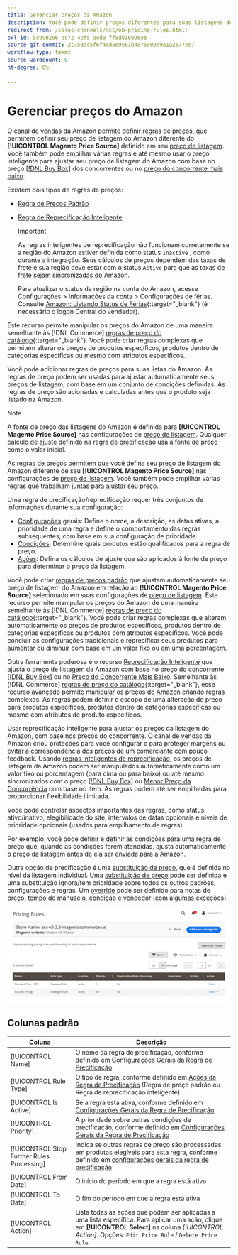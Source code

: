 ```yaml
---
title: Gerenciar preços da Amazon
description: Você pode definir preços diferentes para suas listagens do Amazon no armazenamento de comércio eletrônico usando as regras de preços.
redirect_from: /sales-channels/asc/ob-pricing-rules.html: 
exl-id: 5c990206-ac72-4ef5-9ed0-ff8d816096eb
source-git-commit: 2c753ec5f6f4cd509e61b4875e09e9a1a2577ee7
workflow-type: tm+mt
source-wordcount: 0
ht-degree: 0%

---
```


# Gerenciar preços do Amazon

O canal de vendas da Amazon permite definir regras de preços, que permitem definir seu preço de listagem do Amazon diferente do **[!UICONTROL Magento Price Source]** definido em seu [preço de listagem](./listing-price.md). Você também pode empilhar várias regras e até mesmo usar o preço inteligente para ajustar seu preço de listagem do Amazon com base no preço [[!DNL Buy Box]](./buy-box-competitor-pricing.md) dos concorrentes ou no [preço do concorrente mais baixo](./lowest-competitor-pricing.md).

Existem dois tipos de regras de preços:

- [Regra de Preços Padrão](./standard-price-rules.md)
- [Regra de Reprecificação Inteligente](./intelligent-repricing-rules.md)

   >[!IMPORTANT]
   >
   >As regras inteligentes de reprecificação não funcionam corretamente se a região do Amazon estiver definida como status `Inactive` , como durante a integração. Seus cálculos de preços dependem das taxas de frete e sua região deve estar com o status `Active` para que as taxas de frete sejam sincronizadas do Amazon.
   >
   >Para atualizar o status da região na conta do Amazon, acesse Configurações > Informações da conta > Configurações de férias. Consulte [Amazon: Listando Status de Férias](https://sellercentral.amazon.com/gp/help/help.html?itemID=200135620){:target=&quot;_blank&quot;} (é necessário o logon Central do vendedor).

Este recurso permite manipular os preços do Amazon de uma maneira semelhante às [!DNL Commerce] [regras de preço do catálogo](https://docs.magento.com/user-guide/catalog/pricing.html){:target=&quot;_blank&quot;}. Você pode criar regras complexas que permitem alterar os preços de produtos específicos, produtos dentro de categorias específicas ou mesmo com atributos específicos.

Você pode adicionar regras de preços para suas listas do Amazon. As regras de preço podem ser usadas para ajustar automaticamente seus preços de listagem, com base em um conjunto de condições definidas. As regras de preço são acionadas e calculadas antes que o produto seja listado na Amazon.

>[!NOTE]
>
>A fonte de preço das listagens do Amazon é definida para **[!UICONTROL Magento Price Source]** nas configurações de [preço de listagem](./listing-price.md). Qualquer cálculo de ajuste definido na regra de precificação usa a fonte de preço como o valor inicial.

As regras de preços permitem que você defina seu preço de listagem do Amazon diferente de seu **[!UICONTROL Magento Price Source]** nas configurações de [preço de listagem](./listing-price.md). Você também pode empilhar várias regras que trabalham juntas para ajustar seu preço.

Uma regra de precificação/reprecificação requer três conjuntos de informações durante sua configuração:

- [Configurações](./pricing-rule-general-settings.md) gerais: Define o nome, a descrição, as datas ativas, a prioridade de uma regra e define o comportamento das regras subsequentes, com base em sua configuração de prioridade.
- [Condições](./pricing-rule-conditions.md): Determine quais produtos estão qualificados para a regra de preço.
- [Ações](./pricing-rule-actions.md): Defina os cálculos de ajuste que são aplicados à fonte de preço para determinar o preço da listagem.

Você pode criar [regras de preços padrão](./standard-price-rules.md) que ajustam automaticamente seu preço de listagem do Amazon em relação ao **[!UICONTROL Magento Price Source]** selecionado em suas configurações de [preço de listagem](./listing-price.md). Este recurso permite manipular os preços do Amazon de uma maneira semelhante às [!DNL Commerce] [regras de preço do catálogo](https://docs.magento.com/user-guide/marketing/price-rules-catalog.html){:target=&quot;_blank&quot;}. Você pode criar regras complexas que alteram automaticamente os preços de produtos específicos, produtos dentro de categorias específicas ou produtos com atributos específicos. Você pode concluir as configurações tradicionais e reprecificar seus produtos para aumentar ou diminuir com base em um valor fixo ou em uma porcentagem.

Outra ferramenta poderosa é o recurso [Reprecificação Inteligente](./intelligent-repricing-rules.md) que ajusta o preço de listagem da Amazon com base no preço do concorrente [[!DNL Buy Box]](./buy-box-competitor-pricing.md) ou no [Preço do Concorrente Mais Baixo](./lowest-competitor-pricing.md). Semelhante às [!DNL Commerce] [regras de preço do catálogo](https://docs.magento.com/user-guide/marketing/price-rules-catalog.html){:target=&quot;_blank&quot;}, esse recurso avançado permite manipular os preços do Amazon criando regras complexas. As regras podem definir o escopo de uma alteração de preço para produtos específicos, produtos dentro de categorias específicas ou mesmo com atributos de produto específicos.

Usar reprecificação inteligente para ajustar os preços da listagem do Amazon, com base nos preços do concorrente. O canal de vendas da Amazon criou proteções para você configurar o para proteger margens ou evitar a correspondência dos preços de um comerciante com pouco feedback. Usando [regras inteligentes de reprecificação](./intelligent-repricing-rules.md), os preços de listagem da Amazon podem ser manipulados automaticamente como um valor fixo ou porcentagem (para cima ou para baixo) ou até mesmo sincronizados com o preço [[!DNL Buy Box]](./buy-box-competitor-pricing.md) ou [Menor Preço da Concorrência](./lowest-competitor-pricing.md) com base no item. As regras podem até ser empilhadas para proporcionar flexibilidade ilimitada.

Você pode controlar aspectos importantes das regras, como status ativo/inativo, elegibilidade do site, intervalos de datas opcionais e níveis de prioridade opcionais (usados para empilhamento de regras).

Por exemplo, você pode definir e definir as condições para uma regra de preço que, quando as condições forem atendidas, ajusta automaticamente o preço da listagem antes de ela ser enviada para a Amazon.

Outra opção de precificação é uma [substituição de preço](./overrides.md), que é definida no nível da listagem individual. Uma [substituição de preço](./overrides.md) pode ser definida e uma substituição ignora/tem prioridade sobre todos os outros padrões, configurações e regras. Um [override](./overrides.md) pode ser definido para notas de preço, tempo de manuseio, condição e vendedor (com algumas exceções).

![Regras de preços](assets/amazon-pricing-rules.png)

## Colunas padrão

| Coluna | Descrição |
|---|---|
| [!UICONTROL Name] | O nome da regra de precificação, conforme definido em [Configurações Gerais da Regra de Precificação](./pricing-rule-general-settings.md) |
| [!UICONTROL Rule Type] | O tipo de regra, conforme definido em [Ações da Regra de Precificação](./pricing-rule-actions.md) (Regra de preço padrão ou Regra de reprecificação inteligente) |
| [!UICONTROL Is Active] | Se a regra está ativa, conforme definido em [Configurações Gerais da Regra de Precificação](./pricing-rule-general-settings.md) |
| [!UICONTROL Priority] | A prioridade sobre outras condições de precificação, conforme definido em [Configurações Gerais da Regra de Precificação](./pricing-rule-general-settings.md) |
| [!UICONTROL Stop Further Rules Processing] | Indica se outras regras de preço são processadas em produtos elegíveis para esta regra, conforme definido em [configurações gerais da regra de precificação](./pricing-rule-general-settings.md) |
| [!UICONTROL From Date] | O início do período em que a regra está ativa |
| [!UICONTROL To Date] | O fim do período em que a regra está ativa |
| [!UICONTROL Action] | Lista todas as ações que podem ser aplicadas a uma lista específica. Para aplicar uma ação, clique em **[!UICONTROL Select]** na coluna _[!UICONTROL Action]_. Opções: `Edit Price Rule` / `Delete Price Rule` |
